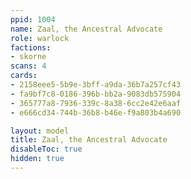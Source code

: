 ```yaml
---
ppid: 1004
name: Zaal, the Ancestral Advocate
role: warlock
factions:
- skorne
scans: 4
cards:
- 2158eee5-5b9e-3bff-a9da-36b7a257cf43
- fa9bf7c8-0186-396b-bb2a-9083db575904
- 365777a8-7936-339c-8a38-6cc2e42e6aaf
- e666cd34-744b-36b8-b46e-f9a803b4a690

layout: model
title: Zaal, the Ancestral Advocate
disableToc: true
hidden: true
---
```

